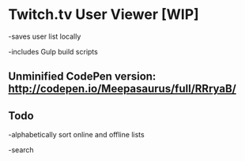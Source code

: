 Twitch.tv User Viewer [WIP]
===========================

-saves user list locally

-includes Gulp build scripts

Unminified CodePen version: http://codepen.io/Meepasaurus/full/RRryaB/
----------------------------------------------------------------------

Todo
----
-alphabetically sort online and offline lists

-search